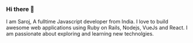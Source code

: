 ### Hi there 👋
I am Saroj, A fulltime Javascript developer from India. I love to build awesome web applications using Ruby on Rails, Nodejs, VueJs and React. I am passionate about exploring and learning new technolgies. 
<!--
**saroj990/saroj990** is a ✨ _special_ ✨ repository because its `README.md` (this file) appears on your GitHub profile.

Here are some ideas to get you started:

- 🔭 I’m currently working on ... NodeJs, VueJs
- 🌱 I’m currently learning ... Svelte,React,Nuxt,Deno,Rust
- 👯 I’m looking to collaborate on ... VueJs,NodeJs
- 🤔 I’m looking for help with ...
- 💬 Ask me about ...NodeJs,VueJs,Sails,Loopback
- 📫 How to reach me: ...on twitter: @saroj_sasamal
- 😄 Pronouns: ...He/Him
- ⚡ Fun fact: ...
-->
